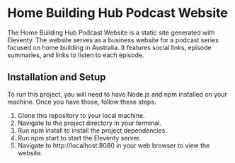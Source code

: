 # Home Building Hub Podcast Website
The Home Building Hub Podcast Website is a static site generated with Eleventy. The website serves as a business website for a podcast series focused on home building in Australia. It features social links, episode summaries, and links to listen to each episode.

## Installation and Setup
To run this project, you will need to have Node.js and npm installed on your machine. Once you have those, follow these steps:

1. Clone this repository to your local machine.
2. Navigate to the project directory in your terminal.
3. Run npm install to install the project dependencies.
4. Run npm start to start the Eleventy server.
5. Navigate to http://localhost:8080 in your web browser to view the website.